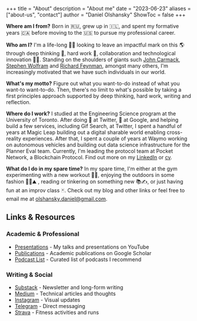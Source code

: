 +++
title = "About"
description = "About me"
date = "2023-06-23"
aliases = ["about-us", "contact"]
author = "Daniel Olshansky"
ShowToc = false
+++

**Where am I from?** Born in 🇷🇺, grew up in 🇮🇱, and spent my formative years 🇨🇦 before moving to the 🇺🇸 to pursue my professional career.

**Who am I?** I'm a life-long 🧑‍🎓 looking to leave an impactful mark on this 🌎 through deep thinking 🤔, hard work 👷, collaboration and technological innovation 🧑‍🔬. Standing on the shoulders of giants such [John Carmack](https://en.wikipedia.org/wiki/John_Carmack), [Stephen Wolfram](https://en.wikipedia.org/wiki/Stephen_Wolfram) and [Richard Feynman](https://en.wikipedia.org/wiki/Richard_Feynman), amongst many others, I'm increasingly motivated that we have such individuals in our world.

**What's my motto?** Figure out what you want-to-do instead of what you want-to want-to-do. Then, there's no limit to what's possible by taking a first principles approach supported by deep thinking, hard work, writing and reflection.

**Where do I work?** I studied at the Engineering Science program at the University of Toronto. After doing 📱 at Twitter, 🤖 at Google, and helping build a few services, including Gif Search, at Twitter, I spent a handful of years at Magic Leap building out a digital sharable world enabling cross-reality experiences. After that, I spent a couple of years at Waymo working on autonomous vehicles and building out data science infrastructure for the Planner Eval team. Currently, I'm leading the protocol team at Pocket Network, a Blockchain Protocol. Find out more on my [LinkedIn](https://www.linkedin.com/in/dolshansky/) or [cv](/pdfs/resume.pdf).

**What do I do in my spare time?** In my spare time, I'm either at the gym experimenting with a new workout 🏋🏽, enjoying the outdoors in some fashion 🥾🌲⛰ , reading or tinkering on something new 📚✍️, or just having fun at an improv class 🃏. Check out my blog and other links or feel free to email me at [olshansky.daniel@gmail.com](mailto:olshansky.daniel@gmail.com).

## Links & Resources

### Academic & Professional
- [Presentations](https://www.youtube.com/playlist?list=PLeHvNSh0enXSflgNf-YC6jW6K3Fh4cS5E) - My talks and presentations on YouTube
- [Publications](https://scholar.google.com/citations?user=pkPj80UAAAAJ&hl=en&oi=sra) - Academic publications on Google Scholar
- [Podcast List](https://olshansky.notion.site/768504560fd54cdaa7e24b6c3f31a21e) - Curated list of podcasts I recommend

### Writing & Social
- [Substack](https://olshansky.substack.com) - Newsletter and long-form writing
- [Medium](https://olshansky.medium.com) - Technical articles and thoughts
- [Instagram](https://instagram.com/olshansk) - Visual updates
- [Telegram](https://t.me/dolshansky) - Direct messaging
- [Strava](https://www.strava.com/athletes/65389405) - Fitness activities and runs
